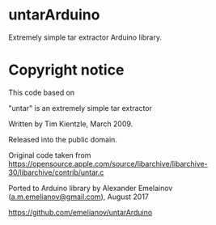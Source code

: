 # untarArduino

Extremely simple tar extractor Arduino library.

# Copyright notice

This code based on
 
"untar" is an extremely simple tar extractor

Written by Tim Kientzle, March 2009.

Released into the public domain.

Original code taken from https://opensource.apple.com/source/libarchive/libarchive-30/libarchive/contrib/untar.c

Ported to Arduino library by Alexander Emelainov (a.m.emelianov@gmail.com), August 2017

https://github.com/emelianov/untarArduino
